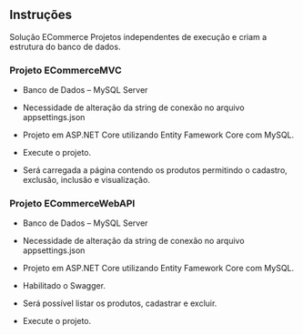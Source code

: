 ## Instruções

Solução ECommerce
Projetos independentes de execução e criam a estrutura do banco de dados.

###	Projeto ECommerceMVC

*	Banco de Dados – MySQL Server
*	Necessidade de alteração da string de conexão no arquivo appsettings.json
 
*	Projeto em ASP.NET Core utilizando Entity Famework Core com MySQL.
*	Execute o projeto.
*	Será carregada a página contendo os produtos permitindo o cadastro, exclusão, inclusão e visualização.

###	Projeto ECommerceWebAPI

*	Banco de Dados – MySQL Server
*	Necessidade de alteração da string de conexão no arquivo appsettings.json
 
*	Projeto em ASP.NET Core utilizando Entity Famework Core com MySQL.
*	Habilitado o Swagger.
*	Será possível listar os produtos, cadastrar e excluir.
*	Execute o projeto.
